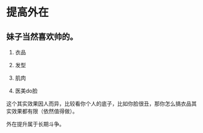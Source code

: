 # 提高外在

## 妹子当然喜欢帅的。

1. 衣品

2. 发型

3. 肌肉

4. 医美do脸


这个其实效果因人而异，比较看你个人的底子，比如你脸很丑，那你怎么搞衣品其实效果都有限（依然值得做）。

外在提升属于长期斗争。
